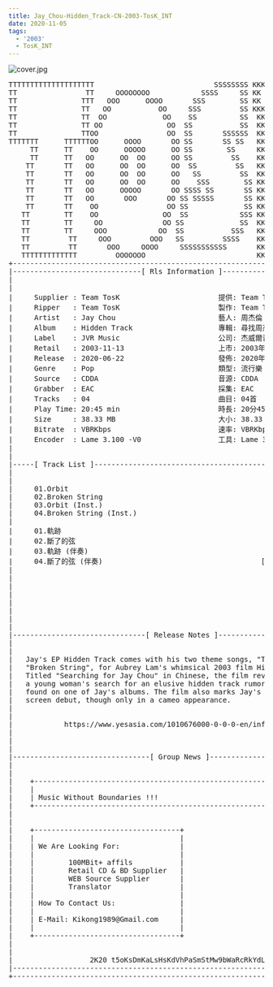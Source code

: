 ```yaml
---
title: Jay_Chou-Hidden_Track-CN-2003-TosK_INT
date: 2020-11-05
tags:
  - '2003'
  - TosK_INT
---
```


![cover.jpg](https://goindex.65style.workers.dev/3:/Music/MP3/Jay_Chou-Hidden_Track-CN-2003-TosK_INT/00-jay_chou-hidden_track-cn-2003-proof-tosk.jpg)


<retrotxt v-slot>
<pre class="has-text-plain text-1x font-ibm_vga_8x16">TTTTTTTTTTTTTTTTTTTT                            SSSSSSSS KKKKKKKK  KKKKKKKKKKKKKK
TT                TT     OOOOOOOO            SSSS     SS KK   KKK  KKKK        KK
TT               TTT   OOO      OOOO       SSS        SS KK    KKK  KKK        KK
TT               TT   OO           OO     SSS         SS KKK      KKKK        KK
TT               TT  OO             OO    SS          SS  KK       KK        KK
TT               TT OO               OO  SS           SS  KK                KK
TT               TTOO                OO  SS       SSSSSS  KK                KK
TTTTTTT      TTTTTTOO      OOOO       OO SS       SS SS   KK               KK
     TT      TT    OO      OOOOO      OO SS        SS     KK              KK
     TT      TT   OO      OO  OO      OO SS         SS    KK              KK
    TT       TT   OO      OO  OO      OO  SS         SS   KK               KK
    TT       TT   OO      OO  OO      OO   SS         SS  KK                KK
    TT       TT   OO      OO  OO      OO    SSS        SS KK                 KK
    TT       TT   OO      OOOOO       OO SSSS SS       SS KK                  KK
    TT       TT   OO       OOO       OO SS SSSSS       SS KK                   KK
    TT       TT    OO                OO SS             SS KK       KK           KK
   TT        TT    OO               OO  SS            SSS KK      KKKK         KK
   TT        TT     OO              OO SS             SS  KK      KK KK       KK
   TT        TT     OOO            OO  SS           SSS   KK      KK  KK    KKK
   TT         TT     OOO         OOO   SS         SSSS    KK       KK  KK  KKK
   TT         TT       OOO     OOOO     SSSSSSSSSSS       KK KKKKKKKK  KK KKK
   TTTTTTTTTTTTT         OOOOOOO                          KKKK          KKKK
+------------------------------------------------------------------------------+
|------------------------------[ Rls Information ]-----------------------------|
|                                                                              |
|                                                                              |
|     Supplier : Team TosK                       提供: Team TosK               |
|     Ripper   : Team TosK                       製作: Team TosK               |
|     Artist   : Jay Chou                        藝人: 周杰倫                  |
|     Album    : Hidden Track                    專輯: 尋找周杰倫              |
|     Label    : JVR Music                       公司: 杰威爾音樂              |
|     Retail   : 2003-11-13                      上市: 2003年11月13日          |
|     Release  : 2020-06-22                      發佈: 2020年06月22日          |
|     Genre    : Pop                             類型: 流行樂                  |
|     Source   : CDDA                            音源: CDDA                    |
|     Grabber  : EAC                             採集: EAC                     |
|     Tracks   : 04                              曲目: 04首                    |
|     Play Time: 20:45 min                       時長: 20分45秒                |
|     Size     : 38.33 MB                        大小: 38.33 MB                |
|     Bitrate  : VBRKbps                         速率: VBRKbps                 |
|     Encoder  : Lame 3.100 -V0                  工具: Lame 3.100 -V0          |
|                                                                              |
|                                                                              |
|-----[ Track List ]-----------------------------------------------------------|
|                                                                              |
|                                                                              |
|     01.Orbit                                               [05:27]           |
|     02.Broken String                                       [04:58]           |
|     03.Orbit (Inst.)                                       [05:27]           |
|     04.Broken String (Inst.)                               [04:53]           |
|                                                            -------           |
|     01.軌跡                                                [05:27]           |
|     02.斷了的弦                                            [04:58]           |
|     03.軌跡 (伴奏)                                         [05:27]           |
|     04.斷了的弦 (伴奏)                                     [04:53]           |
|                                                            -------           |
|                                                             20:45 min        |
|                                                             38.33 MB         |
|                                                                              |
|                                                                              |
|                                                                              |
|                                                                              |
|                                                                              |
|-------------------------------[ Release Notes ]------------------------------|
|                                                                              |
|                                                                              |
|   Jay's EP Hidden Track comes with his two theme songs, "Track" and          |
|   "Broken String", for Aubrey Lam's whimsical 2003 film Hidden Track.        |
|   Titled "Searching for Jay Chou" in Chinese, the film revolves around       |
|   a young woman's search for an elusive hidden track rumored to be           |
|   found on one of Jay's albums. The film also marks Jay's silver             |
|   screen debut, though only in a cameo appearance.                           |
|                                                                              |
|                                                                              |
|            https://www.yesasia.com/1010676000-0-0-0-en/info.html             |
|                                                                              |
|                                                                              |
|                                                                              |
|--------------------------------[ Group News ]--------------------------------|
|                                                                              |
|                                                                              |
|    +--------------------------------------------------------------------+    |
|    |                                                                    |    |
|    | Music Without Boundaries !!!                                       |    |
|    +--------------------------------------------------------------------+    |
|                                                                              |
|                                                                              |
|    +----------------------------------+                                      |
|    |                                  |                                      |
|    | We Are Looking For:              |                                      |
|    |                                  |                                      |
|    |        100MBit+ affils           |                                      |
|    |        Retail CD &amp; BD Supplier   |                                      |
|    |        WEB Source Supplier       |                                      |
|    |        Translator                |                                      |
|    |                                  |                                      |
|    | How To Contact Us:               |                                      |
|    |                                  |                                      |
|    | E-Mail: Kikong1989@Gmail.com     |                                      |
|    |                                  |                    RlS No. 1827      |
|    +----------------------------------+                                      |
|                                                                              |
|                                                                              |
|                  2K20 t5oKsDmKaLsHsKdVhPaSmStMw9bWaRcRkYdL                   |
|------------------------------------------------------------------------------|
+------------------------------------------------------------------------------+
<span class="dos-cursor">_</span></pre>
</retrotxt>

<a-player 
    :options="{
        audio: [
          {
            name: '軌跡',
            artist: '周杰倫',
            url: 'https://goindex.65style.workers.dev/3:/Music/MP3/Jay_Chou-Hidden_Track-CN-2003-TosK_INT/01-jay_chou-orbit-tosk.mp3',
            cover: 'https://goindex.65style.workers.dev/3:/Music/MP3/Jay_Chou-Hidden_Track-CN-2003-TosK_INT/00-jay_chou-hidden_track-cn-2003-proof-tosk.jpg',
            theme: '#ebd0c2'
          },
        ]
    }"
/>


<download url="https://mirrorace.org/m/53N3R"/>


